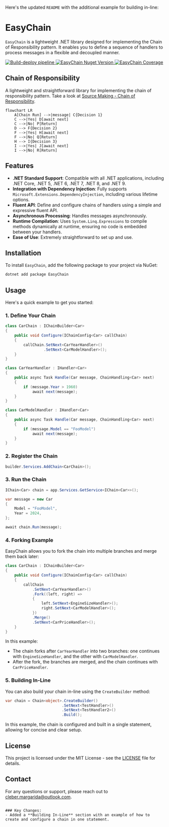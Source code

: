 Here's the updated `README` with the additional example for building in-line:

# EasyChain

`EasyChain` is a lightweight .NET library designed for implementing the Chain of Responsibility pattern. It enables you to define a sequence of handlers to process messages in a flexible and decoupled manner.

<p align="left">
  <a href="https://github.com/cleberMargarida/easy-chain/actions/workflows/workflow.yml">
    <img src="https://github.com/cleberMargarida/easy-chain/actions/workflows/workflow.yml/badge.svg" alt="Build-deploy pipeline">
  </a>
  <a href="https://www.nuget.org/packages/EasyChain">
    <img src="https://img.shields.io/nuget/vpre/EasyChain.svg" alt="EasyChain Nuget Version">
  </a>  
  <a href="https://github.com/cleberMargarida/easy-chain/actions/runs/10553862586#summary-29234823720">
    <img src="https://camo.githubusercontent.com/64e5de57df4409175a42e38d3fe23291f6fe8bc1ccf2bf2a2007c7af2df7832c/68747470733a2f2f696d672e736869656c64732e696f2f62616467652f436f6465253230436f7665726167652d38342532352d737563636573733f7374796c653d666c6174" alt="EasyChain Coverage">
  </a>
</p>

## Chain of Responsibility

A lightweight and straightforward library for implementing the chain of responsibility pattern. 
Take a look at [Source Making - Chain of Responsibility](https://sourcemaking.com/design_patterns/chain_of_responsibility).

```mermaid
flowchart LR
    A[Chain Run] -->|message| C{Decision 1}
    C -->|Yes| D[await next]
    C -->|No| P[Return]
    D --> F{Decision 2}
    F -->|Yes| H[await next]
    F -->|No| Q[Return]
    H --> I{Decision 3}
    I -->|Yes| J[await next]
    I -->|No| R[Return]
```

## Features

- **.NET Standard Support**: Compatible with all .NET applications, including .NET Core, .NET 5, .NET 6, .NET 7, .NET 8, and .NET 9.
- **Integration with Dependency Injection**: Fully supports `Microsoft.Extensions.DependencyInjection`, including various lifetime options.
- **Fluent API**: Define and configure chains of handlers using a simple and expressive fluent API.
- **Asynchronous Processing**: Handles messages asynchronously.
- **Runtime Compilation**: Uses `System.Linq.Expressions` to compile methods dynamically at runtime, ensuring no code is embedded between your handlers.
- **Ease of Use**: Extremely straightforward to set up and use.

## Installation

To install `EasyChain`, add the following package to your project via NuGet:

```bash
dotnet add package EasyChain
```

## Usage

Here's a quick example to get you started:

### 1. Define Your Chain
```csharp
class CarChain : IChainBuilder<Car>
{
    public void Configure(IChainConfig<Car> callChain)
    {
        callChain.SetNext<CarYearHandler>()
                 .SetNext<CarModelHandler>();
    }
}

class CarYearHandler : IHandler<Car>
{
    public async Task Handle(Car message, ChainHandling<Car> next)
    {
        if (message.Year > 1960)
            await next(message);
    }
}

class CarModelHandler : IHandler<Car>
{
    public async Task Handle(Car message, ChainHandling<Car> next)
    {
        if (message.Model == "FooModel")
            await next(message);
    }
}
```

### 2. Register the Chain
```csharp
builder.Services.AddChain<CarChain>();
```

### 3. Run the Chain
```csharp
IChain<Car> chain = app.Services.GetService<IChain<Car>>();

var message = new Car
{
    Model = "FooModel",
    Year = 2024,
};

await chain.Run(message);
```

### 4. Forking Example

EasyChain allows you to fork the chain into multiple branches and merge them back later:

```csharp
class CarChain : IChainBuilder<Car>
{
    public void Configure(IChainConfig<Car> callChain)
    {
        callChain
            .SetNext<CarYearHandler>()
            .Fork((left, right) =>
            {
                left.SetNext<EngineSizeHandler>();
                right.SetNext<CarModelHandler>();
            })
            .Merge()
            .SetNext<CarPriceHandler>();
    }
}
```

In this example:
- The chain forks after `CarYearHandler` into two branches: one continues with `EngineSizeHandler`, and the other with `CarModelHandler`.
- After the fork, the branches are merged, and the chain continues with `CarPriceHandler`.

### 5. Building In-Line

You can also build your chain in-line using the `CreateBuilder` method:

```csharp
var chain = Chain<object>.CreateBuilder()
                         .SetNext<TestHandler>()
                         .SetNext<TestHandler2>()
                         .Build();
```

In this example, the chain is configured and built in a single statement, allowing for concise and clear setup.

## License

This project is licensed under the MIT License - see the [LICENSE](https://github.com/git/git-scm.com/blob/main/MIT-LICENSE.txt) file for details.

## Contact

For any questions or support, please reach out to cleber.margarida@outlook.com.
```

### Key Changes:
- Added a **Building In-Line** section with an example of how to create and configure a chain in one statement.
